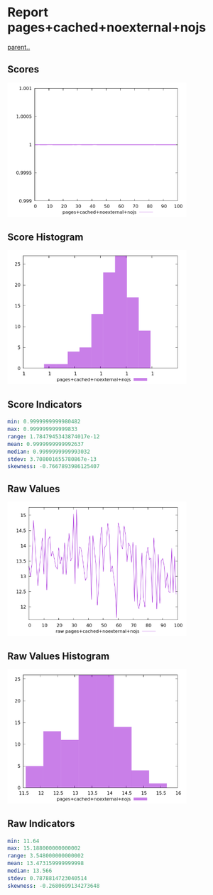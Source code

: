 # Report pages+cached+noexternal+nojs

[parent..](./..)  


## Scores

![score](./score.png)  

## Score Histogram

![hist](./hist.png)  

## Score Indicators

```yaml
min: 0.9999999999980482
max: 0.999999999999833
range: 1.7847945343874017e-12
mean: 0.9999999999992637
median: 0.9999999999993032
stdev: 3.708001655780867e-13
skewness: -0.7667893986125407

```

## Raw Values

![raw](./raw.png)  

## Raw Values Histogram

![raw hist](./raw_hist.png)  

## Raw Indicators

```yaml
min: 11.64
max: 15.188000000000002
range: 3.548000000000002
mean: 13.473159999999998
median: 13.566
stdev: 0.7878814723040514
skewness: -0.2680699134273648

```

<style>
  img {
    max-width: 80%;
  }
</style>
      
